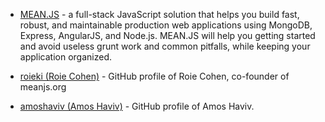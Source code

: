 * [MEAN.JS](http://meanjs.org/) - a full-stack JavaScript solution that helps you build fast, robust, and maintainable production web applications using MongoDB, Express, AngularJS, and Node.js. MEAN.JS will help you getting started and avoid useless grunt work and common pitfalls, while keeping your application organized. 

* [roieki (Roie Cohen)](https://github.com/roieki) - GitHub profile of Roie Cohen, co-founder of meanjs.org

* [amoshaviv (Amos Haviv)](https://github.com/amoshaviv) - GitHub profile of Amos Haviv.
